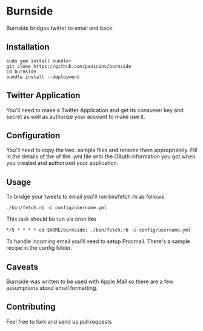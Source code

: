 Burnside
========

Burnside bridges twitter to email and back.

Installation
------------

	sudo gem install bundler
	git clone https://github.com/panicinc/burnside
	cd burnside
	bundle install --deployment
	
Twitter Application
-------------------
You'll need to make a Twitter Application and get its consumer key and secret as well as authorize
your account to make use it.

	
Configuration
-------------

You'll need to copy the two .sample files and rename them appropriately. Fill in the details of the
of the .yml file with the OAuth information you got when you created and authorized your application.
	
Usage
-----

To bridge your tweets to email you'll run bin/fetch.rb as follows

	./bin/fetch.rb -c config/username.yml
	
This task should be run via cron like

	*/5 * * * * cd $HOME/burnside; ./bin/fetch.rb -c config/username.yml
	
To handle incoming email you'll need to setup Procmail. There's a sample recipe in the config folder.

Caveats
-------

Burnside was written to be used with Apple Mail so there are a few assumptions about email formatting.

Contributing
------------

Feel free to fork and send us pull requests